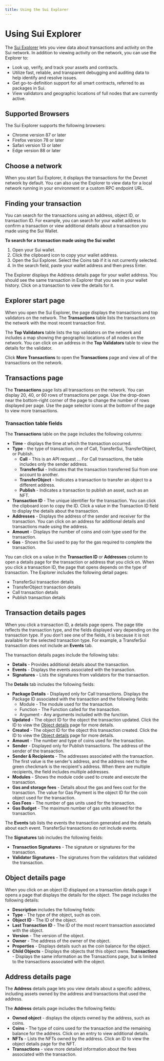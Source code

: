 ```yaml
---
title: Using the Sui Explorer
---
```


# Using Sui Explorer
The [Sui Explorer](https://explorer.devnet.sui.io/) lets you view data about transactions and activity on the Sui network. In addition to viewing activity on the network, you can use the Explorer to:
 * Look up, verify, and track your assets and contracts.
 * Utilize fast, reliable, and transparent debugging and auditing data to help identify and resolve issues. 
 * Get go-to-definition support for all smart contracts, referred to as packages in Sui.
 * View validators and geographic locations of full nodes that are currently active.

## Supported Browsers
The Sui Explorer supports the following browsers:
 * Chrome version 87 or later
 * Firefox version 78 or later
 * Safari version 13 or later
 * Edge version 88 or later

## Choose a network
When you start Sui Explorer, it displays the transactions for the Devnet network by default. You can also use the Explorer to view data for a local network running in your environment or a custom RPC endpoint URL.


## Finding your transaction
You can search for the transactions using an address, object ID, or transaction ID. For example, you can search for your wallet address to confirm a transaction or view additional details about a transaction you made using the Sui Wallet. 

**To search for a transaction made using the Sui wallet**
1. Open your Sui wallet.
1. Click the clipboard icon to copy your wallet address.
1. Open the Sui Explorer. Select the Coins tab if it is not currently selected.
1. In the search field, paste your wallet address and then press Enter.

The Explorer displays the Address details page for your wallet address. You should see the same transaction in Explorer that you see in your wallet history. Click on a transaction to view the details for it.

## Explorer start page
When you open the Sui Explorer, the page displays the transactions and top validators on the network. The **Transactions** table lists the transactions on the network with the most recent transaction first. 

The **Top Validators** table lists the top validators on the network and includes a map showing the geographic locations of all nodes on the network. You can click on an address in the **Top Validators** table to view the details for the validator.

Click **More Transactions** to open the **Transactions** page and view all of the transactions on the network.

## Transactions page
The **Transactions** page lists all transactions on the network. You can display 20, 40, or 60 rows of transactions per page. Use the drop-down near the bottom-right corner of the page to change the number of rows displayed per page. Use the page selector icons at the bottom of the page to view more transactions.

### Transaction table fields
The **Transactions** table on the page includes the following columns:
 * **Time** - displays the time at which the transaction occurred.
 * **Type** - the type of transaction, one of Call, TransferSui, TransferObject, or Publish.
     * **Call** - This is an API request … For Call transactions, the table includes only the sender address. 
     * **TransferSui** - Indicates that the transaction transferred Sui from one account to another.
     * **TransferObject** - Indicates a transaction to transfer an object to a different address.
     * **Publish** - Indicates a transaction to publish an asset, such as an NFT.
 * **Transaction ID** - The unique identifier for the transaction. You can click the clipboard icon to copy the ID. Click a value in the Transaction ID field to display the details about the transaction.
 * **Addresses** - Displays the address of the sender and receiver for the transaction. You can click on an address for additional details and transactions made using the address.
 * **Amount** - Displays the number of coins and coin type used for the transaction.
 * **Gas** - Shows the Sui used to pay for the gas required to complete the transaction.

You can click on a value in the **Transaction ID** or **Addresses** column to open a details page for the transaction or address that you click on. When you click a transaction ID, the page that opens depends on the type of transaction. The Explorer includes the following detail pages:
 * TransferSui transaction details
 * TransferObject transaction details
 * Call transaction details
 * Publish transaction details

## Transaction details pages
When you click a transaction ID, a details page opens. The page title reflects the transaction type, and the fields displayed vary depending on the transaction type. If you don’t see one of the fields, it is because it is not available for the selected transaction type. For example, a TransferSui transaction does not include an **Events** tab.

The transaction details pages include the following tabs:
 * **Details** - Provides additional details about the transaction.
 * **Events** - Displays the events associated with the transaction.
 * **Signatures** - Lists the signatures from validators for the transaction.

The **Details** tab includes the following fields:
 * **Package Details** - Displayed only for Call transactions. Displays the Package ID associated with the transaction and the following fields:
     * Module - The module used for the transaction.
     * Function - The Function called for the transaction.
     * Argument - Any arguments included with the function.
 * **Updated** - The object ID for the object the transaction updated. Click the ID to view the [Object details](#object-details-page) page for more details.
 * **Created** - The object ID for the object this transaction created. Click the ID to view the [Object details](#object-details-page) page for more details.
 * **Amount** - The number and type of coins used for the transaction.
 * **Sender** - Displayed only for Publish transactions. The address of the sender of the transaction.
 * **Sender & Recipients** - The addresses associated with the transaction. The first value is the sender's address, and the address next to the green checkmark is the recipient's address. When there are multiple recipients, the field includes multiple addresses.
 * **Modules** - Shows the module code used to create and execute the transaction.
 * **Gas and storage fees** - Details about the gas and fees cost for the transaction. 
The value for Gas Payment is the object ID for the coin object used for the transaction.
 * **Gas Fees** - The number of gas units used for the transaction. 
 * **Gas Budget** - The maximum number of gas units allowed for the transaction.

The **Events** tab lists the events the transaction generated and the details about each event. TransferSui transactions do not include events.

The **Signatures** tab includes the following fields:
 * **Transaction Signatures** - The signature or signatures for the transaction.
 * **Validator Signatures** - The signatures from the validators that validated the transaction.

## Object details page
When you click on an object ID displayed on a transaction details page it opens a page that displays the details for the object. The page includes the following details:

 * **Description** includes the following fields:
 * **Type** - The type of the object, such as coin.
 * **Object ID** - The ID of the object. 	
 * **Last Transaction ID** - 	The ID of the most recent transaction associated with the object.
 * **Version** - The version of the object. 
 * **Owner** - The address of the owner of the object.
 * **Properties** - Displays details such as the coin balance for the object.
 * **Child Objects** - Displays the objects that this object owns.
**Transactions** - Displays the same information as the Transactions page, but is limited to the transactions associated with the object.

## Address details page
The **Address** details page lets you view details about a specific address, including assets owned by the address and transactions that used the address.

The **Address** details page includes the following fields:
 * **Owned object** - displays the objects owned by the address, such as coins.
 * **Coins** - The type of coins used for the transaction and the remaining balance for the address. Click on an entry to view additional details.
 * **NFTs** - Lists the NFTs owned by the address. Click an ID to view the object details page for the NFT.
 * **Transactions** - view more detailed information about the fees associated with the transaction.

